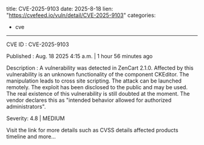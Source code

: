  
title: CVE-2025-9103
date: 2025-8-18
lien: "https://cvefeed.io/vuln/detail/CVE-2025-9103"
categories:
  - cve
---

CVE ID : CVE-2025-9103

Published :  Aug. 18
2025
4:15 a.m. | 1 hour
56 minutes ago

Description : A vulnerability was detected in ZenCart 2.1.0. Affected by this vulnerability is an unknown functionality of the component CKEditor. The manipulation leads to cross site scripting. The attack can be launched remotely. The exploit has been disclosed to the public and may be used. The real existence of this vulnerability is still doubted at the moment. The vendor declares this as "intended behavior
allowed for authorized administrators".

Severity: 4.8 | MEDIUM

Visit the link for more details
such as CVSS details
affected products
timeline
and more...
